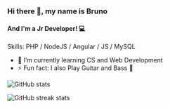 ### Hi there 👋, my name is Bruno
#### And I'm a Jr Developer! :computer:

Skills: PHP / NodeJS / Angular / JS / MySQL

- 🌱 I’m currently learning CS and Web Development 
- ⚡ Fun fact: I also Play Guitar and Bass :guitar: 

![GitHub stats](https://github-readme-stats.vercel.app/api?username=BrunoMendes41&theme=dark&show_icons=true)  

![GitHub streak stats](https://github-readme-streak-stats.herokuapp.com/?user=Bruends&theme=dark)  
